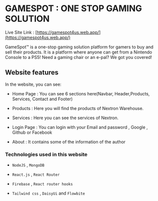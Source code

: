 # GAMESPOT : ONE STOP GAMING SOLUTION

Live Site Link : [https://gamespot4us.web.app/](https://gamespot4us.web.app/)

GameSpot™ is a one-stop gaming solution platform for gamers to buy and sell their products. It is a platform where anyone can get from a Nintendo Console to a PS5! Need a gaming chair or an e-pal? We got you covered!

## Website features

In the website, you can see:

- Home Page : You can see 6 sections here(Navbar, Header,Products, Services, Contact and Footer)

- Products : Here you will find the products of Nextron Warehouse.

- Services : Here you can see the services of Nextron.

- Login Page : You can login with your Email and password , Google , Github or Facebook

- About : It contains some of the information of the author

### Technologies used in this website

- `NodeJS` , `MongoDB`

- `React.js` , `React Router`

- `Firebase` , `React router hooks`

- `Tailwind css` , `DaisyUi` and `Flowbite`

